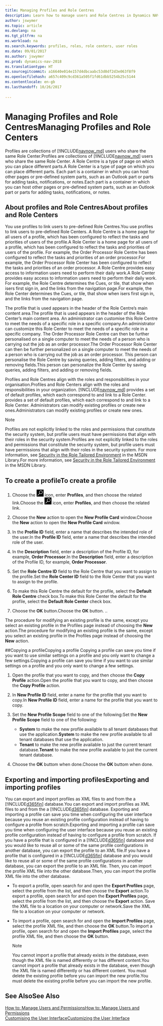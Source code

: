 ```yaml
---
title: Managing Profiles and Role Centres
description: Learn how to manage users and Role Centres in Dynamics NAV.
author: jswymer
ms.topic: article
ms.devlang: na
ms.tgt_pltfrm: na
ms.workload: na
ms.search.keywords: profiles, roles, role centers, user roles
ms.date: 09/01/2017
ms.author: jswymer
ms.prod: dynamics-nav-2018
ms.translationtype: HT
ms.sourcegitcommit: a16640e014e157d4dbcaabc53d0df2d3e063f8f9
ms.openlocfilehash: a657c409c9cd361a505f1fd61dbb5254b25c5144
ms.contentlocale: en-gb
ms.lasthandoff: 10/26/2017

---
```

# <a name="managing-profiles-and-role-centers"></a><span data-ttu-id="f46bd-103">Managing Profiles and Role Centres</span><span class="sxs-lookup"><span data-stu-id="f46bd-103">Managing Profiles and Role Centers</span></span>
<span data-ttu-id="f46bd-104">Profiles are collections of [!INCLUDE[navnow_md](includes/navnow_md.md)] users who share the same Role Center.</span><span class="sxs-lookup"><span data-stu-id="f46bd-104">Profiles are collections of [!INCLUDE[navnow_md](includes/navnow_md.md)] users who share the same Role Center.</span></span> <span data-ttu-id="f46bd-105">A Role Centre is a type of page on which you can place different parts.</span><span class="sxs-lookup"><span data-stu-id="f46bd-105">A Role Center is a type of page on which you can place different parts.</span></span> <span data-ttu-id="f46bd-106">Each part is a container in which you can host other pages or pre-defined system parts, such as an Outlook part or parts for adding tasks, notifications, or notes.</span><span class="sxs-lookup"><span data-stu-id="f46bd-106">Each part is a container in which you can host other pages or pre-defined system parts, such as an Outlook part or parts for adding tasks, notifications, or notes.</span></span>  

## <a name="about-profiles-and-role-centers"></a><span data-ttu-id="f46bd-107">About profiles and Role Centres</span><span class="sxs-lookup"><span data-stu-id="f46bd-107">About profiles and Role Centers</span></span>
<span data-ttu-id="f46bd-108">You use profiles to link users to pre-defined Role Centres.</span><span class="sxs-lookup"><span data-stu-id="f46bd-108">You use profiles to link users to pre-defined Role Centers.</span></span> <span data-ttu-id="f46bd-109">A Role Centre is a home page for all users of a profile, which has been configured to reflect the tasks and priorities of users of the profile.</span><span class="sxs-lookup"><span data-stu-id="f46bd-109">A Role Center is a home page for all users of a profile, which has been configured to reflect the tasks and priorities of users of the profile.</span></span> <span data-ttu-id="f46bd-110">For example, the Order Processor Role Centre has been configured to reflect the tasks and priorities of an order processor.</span><span class="sxs-lookup"><span data-stu-id="f46bd-110">For example, the Order Processor Role Center has been configured to reflect the tasks and priorities of an order processor.</span></span> <span data-ttu-id="f46bd-111">A Role Centre provides easy access to information users need to perform their daily work.</span><span class="sxs-lookup"><span data-stu-id="f46bd-111">A Role Center provides easy access to information users need to perform their daily work.</span></span> <span data-ttu-id="f46bd-112">For example, the Role Centre determines the Cues, or tile, that show when isers first sign in, and the links from the navigation page.</span><span class="sxs-lookup"><span data-stu-id="f46bd-112">For example, the Role Center determines the Cues, or tile, that show when isers first sign in, and the links from the navigation page.</span></span>

<span data-ttu-id="f46bd-113">The profile that is used appears in the header of the Role Centre’s main content area.</span><span class="sxs-lookup"><span data-stu-id="f46bd-113">The profile that is used appears in the header of the Role Center’s main content area.</span></span> <span data-ttu-id="f46bd-114">An administrator can customise this Role Centre to meet the needs of a specific role in a specific company.</span><span class="sxs-lookup"><span data-stu-id="f46bd-114">An administrator can customize this Role Center to meet the needs of a specific role in a specific company.</span></span> <span data-ttu-id="f46bd-115">The Order Processor Role Centre can then be further personalised on a single computer to meet the needs of a person who is carrying out the job as an order processor.</span><span class="sxs-lookup"><span data-stu-id="f46bd-115">The Order Processor Role Center can then be further personalized on a single computer to meet the needs of a person who is carrying out the job as an order processor.</span></span> <span data-ttu-id="f46bd-116">This person can personalise the Role Centre by saving queries, adding filters, and adding or removing fields.</span><span class="sxs-lookup"><span data-stu-id="f46bd-116">This person can personalize the Role Center by saving queries, adding filters, and adding or removing fields.</span></span>

<span data-ttu-id="f46bd-117">Profiles and Role Centres align with the roles and responsibilities in your organisation.</span><span class="sxs-lookup"><span data-stu-id="f46bd-117">Profiles and Role Centers align with the roles and responsibilities in your organization.</span></span> [!INCLUDE[navnow_md](includes/navnow_md.md)]<span data-ttu-id="f46bd-118"> provides a set of default profiles, which each correspond to and link to a Role Center.</span><span class="sxs-lookup"><span data-stu-id="f46bd-118"> provides a set of default profiles, which each correspond to and link to a Role Center.</span></span> <span data-ttu-id="f46bd-119">Administrators can modify existing profiles or create new ones.</span><span class="sxs-lookup"><span data-stu-id="f46bd-119">Administrators can modify existing profiles or create new ones.</span></span>  

> [!NOTE]  
>  <span data-ttu-id="f46bd-120">Profiles are not explicitly linked to the roles and permissions that constitute the security system, but profile users must have permissions that align with their roles in the security system.</span><span class="sxs-lookup"><span data-stu-id="f46bd-120">Profiles are not explicitly linked to the roles and permissions that constitute the security system, but profile users must have permissions that align with their roles in the security system.</span></span> <span data-ttu-id="f46bd-121">For more information, see [Security in the Role Tailored Environment](http://go.microsoft.com/fwlink?LinkId=147633) in the MSDN Library.</span><span class="sxs-lookup"><span data-stu-id="f46bd-121">For more information, see [Security in the Role Tailored Environment](http://go.microsoft.com/fwlink?LinkId=147633) in the MSDN Library.</span></span>

## <a name="to-create-a-profile"></a><span data-ttu-id="f46bd-122">To create a profile</span><span class="sxs-lookup"><span data-stu-id="f46bd-122">To create a profile</span></span>
1.  <span data-ttu-id="f46bd-123">Choose the ![Search for Page or Report](media/ui-search/search_small.png "Search for Page or Report icon") icon, enter **Profiles**, and then choose the related link.</span><span class="sxs-lookup"><span data-stu-id="f46bd-123">Choose the ![Search for Page or Report](media/ui-search/search_small.png "Search for Page or Report icon") icon, enter **Profiles**, and then choose the related link.</span></span>  

2.  <span data-ttu-id="f46bd-124">Choose the **New** action to open the **New Profile Card** window.</span><span class="sxs-lookup"><span data-stu-id="f46bd-124">Choose the **New** action to open the **New Profile Card** window.</span></span>  

3.  <span data-ttu-id="f46bd-125">In the **Profile ID** field, enter a name that describes the intended role of the user.</span><span class="sxs-lookup"><span data-stu-id="f46bd-125">In the **Profile ID** field, enter a name that describes the intended role of the user.</span></span>  

4.  <span data-ttu-id="f46bd-126">In the **Description** field, enter a description of the Profile ID, for example, **Order Processor**.</span><span class="sxs-lookup"><span data-stu-id="f46bd-126">In the **Description** field, enter a description of the Profile ID, for example, **Order Processor**.</span></span>  

5.  <span data-ttu-id="f46bd-127">Set the **Role Centre ID** field to the Role Centre that you want to assign to the profile.</span><span class="sxs-lookup"><span data-stu-id="f46bd-127">Set the **Role Center ID** field to the Role Center that you want to assign to the profile.</span></span>  

6.  <span data-ttu-id="f46bd-128">To make this Role Centre the default for the profile, select the **Default Role Centre** check box.</span><span class="sxs-lookup"><span data-stu-id="f46bd-128">To make this Role Center the default for the profile, select the **Default Role Center** check box.</span></span>  

7.  <span data-ttu-id="f46bd-129">Choose the **OK** button.</span><span class="sxs-lookup"><span data-stu-id="f46bd-129">Choose the **OK** button.</span></span> <span data-ttu-id="f46bd-130">.</span><span class="sxs-lookup"><span data-stu-id="f46bd-130">.</span></span>  

<span data-ttu-id="f46bd-131">The procedure for modifying an existing profile is the same, except you select an existing profile in the Profiles page instead of choosing the **New** action.</span><span class="sxs-lookup"><span data-stu-id="f46bd-131">The procedure for modifying an existing profile is the same, except you select an existing profile in the Profiles page instead of choosing the **New** action.</span></span>  


##<a name="copying-a-profile"></a><span data-ttu-id="f46bd-132">Copying a profile</span><span class="sxs-lookup"><span data-stu-id="f46bd-132">Copying a profile</span></span>
<span data-ttu-id="f46bd-133">Copying a profile can save you time if you want to use similar settings on a profile and you only want to change a few settings.</span><span class="sxs-lookup"><span data-stu-id="f46bd-133">Copying a profile can save you time if you want to use similar settings on a profile and you only want to change a few settings.</span></span>

1.  <span data-ttu-id="f46bd-134">Open the profile that you want to copy, and then choose the **Copy Profile** action.</span><span class="sxs-lookup"><span data-stu-id="f46bd-134">Open the profile that you want to copy, and then choose the **Copy Profile** action.</span></span>

2.  <span data-ttu-id="f46bd-135">In **New Profile ID** field, enter a name for the profile that you want to copy.</span><span class="sxs-lookup"><span data-stu-id="f46bd-135">In **New Profile ID** field, enter a name for the profile that you want to copy.</span></span>

3.  <span data-ttu-id="f46bd-136">Set the **New Profile Scope** field to one of the following:</span><span class="sxs-lookup"><span data-stu-id="f46bd-136">Set the **New Profile Scope** field to one of the following:</span></span>

    - <span data-ttu-id="f46bd-137">**System** to make the new profile available to all tenant databases that use the application.</span><span class="sxs-lookup"><span data-stu-id="f46bd-137">**System** to make the new profile available to all tenant databases that use the application.</span></span>
    - <span data-ttu-id="f46bd-138">**Tenant** to make the new profile available to just the current tenant database.</span><span class="sxs-lookup"><span data-stu-id="f46bd-138">**Tenant** to make the new profile available to just the current tenant database.</span></span>
4. <span data-ttu-id="f46bd-139">Choose the **OK** buttom when done.</span><span class="sxs-lookup"><span data-stu-id="f46bd-139">Choose the **OK** buttom when done.</span></span>

## <span data-ttu-id="f46bd-140"><a name="ExportImportProfile"></a>Exporting and importing profiles</span><span class="sxs-lookup"><span data-stu-id="f46bd-140"><a name="ExportImportProfile"></a>Exporting and importing profiles</span></span>

<span data-ttu-id="f46bd-141">You can export and import profiles as XML files to and from the a [!INCLUDE[d365fin](includes/d365fin_md.md)] database.</span><span class="sxs-lookup"><span data-stu-id="f46bd-141">You can export and import profiles as XML files to and from the a [!INCLUDE[d365fin](includes/d365fin_md.md)] database.</span></span> <span data-ttu-id="f46bd-142">Exporting and importing a profile can save you time when configuring the user interface because you reuse an existing profile configuration instead of having to configure a profile from scratch.</span><span class="sxs-lookup"><span data-stu-id="f46bd-142">Exporting and importing a profile can save you time when configuring the user interface because you reuse an existing profile configuration instead of having to configure a profile from scratch.</span></span> <span data-ttu-id="f46bd-143">If you have a profile that is configured in a [!INCLUDE[d365fin](includes/d365fin_md.md)] database and you would like to reuse all or some of the same profile configurations in another database, you can export the profile to an XML file.</span><span class="sxs-lookup"><span data-stu-id="f46bd-143">If you have a profile that is configured in a [!INCLUDE[d365fin](includes/d365fin_md.md)] database and you would like to reuse all or some of the same profile configurations in another database, you can export the profile to an XML file.</span></span> <span data-ttu-id="f46bd-144">Then, you can import the profile XML file into the other database.</span><span class="sxs-lookup"><span data-stu-id="f46bd-144">Then, you can import the profile XML file into the other database.</span></span>

-   <span data-ttu-id="f46bd-145">To export a profile, open search for and open the **Export Profiles** page, select the profile from the list, and then choose the **Export** action.</span><span class="sxs-lookup"><span data-stu-id="f46bd-145">To export a profile, open search for and open the **Export Profiles** page, select the profile from the list, and then choose the **Export** action.</span></span> <span data-ttu-id="f46bd-146">Save the XML file to a location on your computer or network.</span><span class="sxs-lookup"><span data-stu-id="f46bd-146">Save the XML file to a location on your computer or network.</span></span>

-   <span data-ttu-id="f46bd-147">To import a profile, open search for and open the **Import Profiles** page, select the profile XML file, and then choose the **OK** button.</span><span class="sxs-lookup"><span data-stu-id="f46bd-147">To import a profile, open search for and open the **Import Profiles** page, select the profile XML file, and then choose the **OK** button.</span></span>

    > [!NOTE]  
    >  <span data-ttu-id="f46bd-148">You cannot import a profile that already exists in the database, even though the XML file is named differently or has different content.</span><span class="sxs-lookup"><span data-stu-id="f46bd-148">You cannot import a profile that already exists in the database, even though the XML file is named differently or has different content.</span></span> <span data-ttu-id="f46bd-149">You must delete the existing profile before you can import the new profile.</span><span class="sxs-lookup"><span data-stu-id="f46bd-149">You must delete the existing profile before you can import the new profile.</span></span>



## <a name="see-also"></a><span data-ttu-id="f46bd-150">See Also</span><span class="sxs-lookup"><span data-stu-id="f46bd-150">See Also</span></span>  
[<span data-ttu-id="f46bd-151">How to: Manage Users and Permissions</span><span class="sxs-lookup"><span data-stu-id="f46bd-151">How to: Manage Users and Permissions</span></span>](ui-how-users-permissions.md)  
[<span data-ttu-id="f46bd-152">Customising the User Interface</span><span class="sxs-lookup"><span data-stu-id="f46bd-152">Customizing the User Interface</span></span>](ui-customizing-overview.md)   
<!--[Security Overview](../Security%20Overview.md)-->

